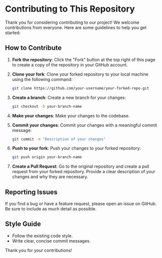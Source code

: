 # Contributing to This Repository

Thank you for considering contributing to our project! We welcome contributions from everyone. Here are some guidelines to help you get started:

## How to Contribute

1. **Fork the repository**: Click the "Fork" button at the top right of this page to create a copy of the repository in your GitHub account.

2. **Clone your fork**: Clone your forked repository to your local machine using the following command:
    ```sh
    git clone https://github.com/your-username/your-forked-repo.git
    ```

3. **Create a branch**: Create a new branch for your changes:
    ```sh
    git checkout -b your-branch-name
    ```

4. **Make your changes**: Make your changes to the codebase.

5. **Commit your changes**: Commit your changes with a meaningful commit message:
    ```sh
    git commit -m "Description of your changes"
    ```

6. **Push to your fork**: Push your changes to your forked repository:
    ```sh
    git push origin your-branch-name
    ```

7. **Create a Pull Request**: Go to the original repository and create a pull request from your forked repository. Provide a clear description of your changes and why they are necessary.


## Reporting Issues

If you find a bug or have a feature request, please open an issue on GitHub. Be sure to include as much detail as possible.

## Style Guide

- Follow the existing code style.
- Write clear, concise commit messages.


Thank you for your contributions!
